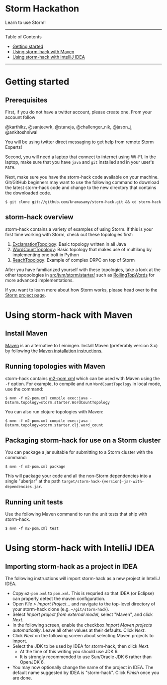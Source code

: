 # Storm Hackathon

Learn to use Storm!

---

Table of Contents

* <a href="#getting-started">Getting started</a>
* <a href="#maven">Using storm-hack with Maven</a>
* <a href="#intellij-idea">Using storm-hack with IntelliJ IDEA</a>

---

<a name="getting-started"></a>

# Getting started

## Prerequisites

First, if you do not have a twitter account, please create one. From your account follow

@karthikz, @sanjeevrk, @staneja, @challenger_nik, @jason_j, @ankitoshniwal

You will be using twitter direct messaging to get help from remote Storm Experts! 

Second, you will need a laptop that connect to internet using Wi-FI. In the laptop,
make sure that you have `java` and `git` installed and in your user's `PATH`.  

Next, make sure you have the storm-hack code available on your machine.  Git/GitHub beginners may want to use the
following command to download the latest storm-hack code and change to the new directory that contains the downloaded
code.

    $ git clone git://github.com/kramasamy/storm-hack.git && cd storm-hack


## storm-hack overview

storm-hack contains a variety of examples of using Storm.  If this is your first time working with Storm, check out
these topologies first:

1. [ExclamationTopology](src/jvm/storm/starter/ExclamationTopology.java):  Basic topology written in all Java
2. [WordCountTopology](src/jvm/storm/starter/WordCountTopology.java):  Basic topology that makes use of multilang by
   implementing one bolt in Python
3. [ReachTopology](src/jvm/storm/starter/ReachTopology.java): Example of complex DRPC on top of Storm

After you have familiarized yourself with these topologies, take a look at the other topopologies in
[src/jvm/storm/starter/](src/jvm/storm/starter/) such as [RollingTopWords](src/jvm/storm/starter/RollingTopWords.java)
for more advanced implementations.

If you want to learn more about how Storm works, please head over to the
[Storm project page](http://github.com/nathanmarz/storm).

<a name="maven"></a>

# Using storm-hack with Maven

## Install Maven

[Maven](http://maven.apache.org/) is an alternative to Leiningen.  Install Maven (preferably version 3.x) by following
the [Maven installation instructions](http://maven.apache.org/download.cgi).


## Running topologies with Maven

storm-hack contains [m2-pom.xml](m2-pom.xml) which can be used with Maven using the `-f` option. For example, to
compile and run `WordCountTopology` in local mode, use the command:

    $ mvn -f m2-pom.xml compile exec:java -Dstorm.topology=storm.starter.WordCountTopology

You can also run clojure topologies with Maven:

    $ mvn -f m2-pom.xml compile exec:java -Dstorm.topology=storm.starter.clj.word_count

## Packaging storm-hack for use on a Storm cluster

You can package a jar suitable for submitting to a Storm cluster with the command:

    $ mvn -f m2-pom.xml package

This will package your code and all the non-Storm dependencies into a single "uberjar" at the path
`target/storm-hack-{version}-jar-with-dependencies.jar`.


## Running unit tests

Use the following Maven command to run the unit tests that ship with storm-hack.  

    $ mvn -f m2-pom.xml test


<a name="intellij-idea"></a>

# Using storm-hack with IntelliJ IDEA

## Importing storm-hack as a project in IDEA

The following instructions will import storm-hack as a new project in IntelliJ IDEA.

* Copy `m2-pom.xml` to `pom.xml`.  This is requried so that IDEA (or Eclipse) can properly detect the maven
  configuration.
* Open _File > Import Project..._ and navigate to the top-level directory of your storm-hack clone (e.g.
  `~/git/storm-hack`).
* Select _Import project from external model_, select "Maven", and click _Next_.
* In the following screen, enable the checkbox _Import Maven projects automatically_.  Leave all other values at their
  defaults.  Click _Next_.
* Click _Next_ on the following screen about selecting Maven projects to import.
* Select the JDK to be used by IDEA for storm-hack, then click _Next_.
    * At the time of this writing you should use JDK 6.
    * It is strongly recommended to use Sun/Oracle JDK 6 rather than OpenJDK 6.
* You may now optionally change the name of the project in IDEA.  The default name suggested by IDEA is "storm-hack".
  Click _Finish_ once you are done.
